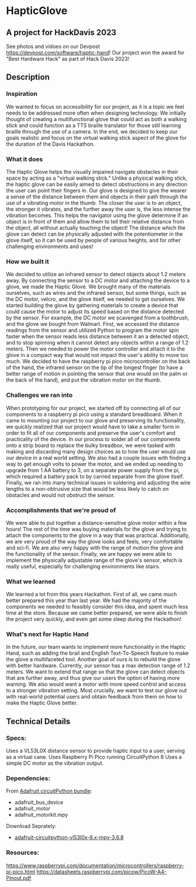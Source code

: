 # HapticGlove

## A project for HackDavis 2023
See photos and vidoes on our Devpost https://devpost.com/software/haptic-hand!
Our project won the award for "Best Hardware Hack" as part of Hack Davis 2023!

## Description

### Inspiration

We wanted to focus on accessibility for our project, as it is a topic we feel needs to be addressed more often when designing technology. We initially thought of creating a multifunctional glove that could act as both a walking stick and could function as a TTS braille translator for those still learning braille through the use of a camera. In the end, we decided to keep our goals realistic and focus on the virtual walking stick aspect of the glove for the duration of the Davis Hackathon.

### What it does

The Haptic Glove helps the visually impaired navigate obstacles in their space by acting as a "virtual walking stick." Unlike a physical walking stick, the haptic glove can be easily aimed to detect obstructions in any direction the user can point their fingers in. Our glove is designed to give the wearer a sense of the distance between them and objects in their path through the use of a vibrating motor in the thumb. The closer the user is to an object, the stronger it vibrates, and the further away the user is, the less intense the vibration becomes. This helps the navigator using the glove determine if an object is in front of them and allow them to tell their relative distance from the object, all without actually touching the object! The distance which the glove can detect can be physically adjusted with the potentiometer in the glove itself, so it can be used by people of various heights, and for other challenging environments and uses!

### How we built it

We decided to utilize an infrared sensor to detect objects about 1.2 meters away. By connecting the sensor to a DC motor and attaching the device to a glove, we made the Haptic Glove. We brought many of the materials ourselves, such as wires and the infrared sensor, but some things, such as the DC motor, velcro, and the glove itself, we needed to get ourselves. We started building the glove by gathering materials to create a device that could cause the motor to adjust its speed based on the distance detected by the sensor. For example, the DC motor we scavenged from a toothbrush, and the glove we bought from Walmart. First, we accessed the distance readings from the sensor and utilized Python to program the motor spin faster when the sensor reads less distance between it an a detected object, and to stop spinning when it cannot detect any objects within a range of 1.2 meters. Then we needed to power the motor controller and attach it to the glove in a compact way that would not impact the user's ability to move too much. We decided to have the raspberry pi pico microcontroller on the back of the hand, the infrared sensor on the tip of the longest finger (to have a better range of motion in pointing the sensor that one would on the palm or the back of the hand), and put the vibration motor on the thumb.

### Challenges we ran into

When prototyping for our project, we started off by connecting all of our components to a raspberry pi pico using a standard breadboard. When it came to mounting our project to our glove and preserving its functionality, we quickly realized that our project would have to take a smaller form in order to fit all of our components and preserve the user's comfort and practicality of the device. In our process to solder all of our components onto a strip board to replace the bulky breadbox, we were tasked with making and discarding many design choices as to how the user would use our device in a real world setting. We also had a couple issues with finding a way to get enough volts to power the motor, and we ended up needing to upgrade from 1 AA battery to 3, on a separate power supply from the pi, which required a battery pack to by carried separate from the glove itself. Finally, we ran into many technical issues in soldering and adjusting the wire lengths to a non-obtrusive size that would be less likely to catch on obstacles and would not obstruct the sensor.

### Accomplishments that we're proud of

We were able to put together a distance-sensitive glove motor within a few hours! The rest of the time was buying materials for the glove and trying to attach the components to the glove in a way that was practical. Additionally, we are very proud of the way the glove looks and feels, very comfortable and sci-fi. We are also very happy with the range of motion the glove and the functionality of the sensor. Finally, we are happy we were able to implement the physically adjustable range of the glove's sensor, which is really useful, especially for challenging environments like stairs.

### What we learned

We learned a lot from this years Hackathon. First of all, we came much better prepared this year than last year. We had the majority of the components we needed to feasibly consider this idea, and spent much less time at the store. Because we came better prepared, we were able to finish the project very quickly, and even get some sleep during the Hackathon!

### What's next for Haptic Hand

In the future, our team wants to implement more functionality in the Haptic Hand, such as adding the brail and English Text-To-Speech feature to make the glove a multifaceted tool. Another goal of ours is to rebuild the glove with better hardware. Currently, our sensor has a max detection range of 1.2 meters. We want to extend that range so that the glove can detect objects that are further away, and thus give our users the option of having more warning. We also would want a motor with more speed control and access to a stronger vibration setting. Most crucially, we want to test our glove out with real-world potential users and obtain feedback from them on how to make the Haptic Glove better.

## Technical Details

### Specs:
Uses a VL53L0X distance sensor to provide haptic input to a user, serving as a virtual cane.
Uses Raspberry Pi Pico running CircuitPython 8
Uses a simple DC motor as the vibration output.
### Dependencies:
From [Adafruit circuitPython bundle](https://github.com/adafruit/circuitpython):
- adafruit_bus_device
- adafruit_motor
- adafruit_motorkit.mpy

Download Seprately:
- [adafruit-circuitpython-vl53l0x-8.x-mpy-3.6.8](https://github.com/adafruit/Adafruit_VL53L0X)

### Resources:


https://www.raspberrypi.com/documentation/microcontrollers/raspberry-pi-pico.html
https://datasheets.raspberrypi.com/picow/PicoW-A4-Pinout.pdf
